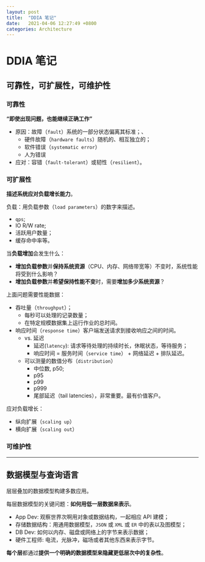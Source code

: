 ```yaml
---
layout: post
title:  "DDIA 笔记"
date:   2021-04-06 12:27:49 +0800
categories: Architecture
---
```


# DDIA 笔记

## 可靠性，可扩展性，可维护性

### 可靠性

**“即使出现问题，也能继续正确工作”**

- 原因：故障（`fault`）系统的一部分状态偏离其标准；、
  - 硬件故障（`hardware faults`）随机的、相互独立的；
  - 软件错误（`systematic error`）
  - 人为错误
- 应对：容错（`fault-tolerant`）或韧性（`resilient`）。

### 可扩展性

**描述系统应对负载增长能力**。

负载：用负载参数（`load parameters`）的数字来描述。
- `qps`;
- IO R/W rate;
- 活跃用户数量；
- 缓存命中率等。

当**负载增加**会发生什么：
- **增加负载参数**并**保持系统资源**（CPU、内存、网络带宽等）不变时，系统性能将受到什么影响？
- **增加负载参数**并**希望保持性能不变**时，需要**增加多少系统资源**？

上面问题需要性能数据：
- 吞吐量（`throughput`）；
  - 每秒可以处理的记录数量；
  - 在特定规模数据集上运行作业的总时间。
- 响应时间（`response time`）客户端发送请求到接收响应之间的时间。
  - vs. 延迟
    - 延迟(`latency`): 请求等待处理的持续时长，休眠状态，等待服务；
    - 响应时间 = 服务时间（`service time`） + 网络延迟 + 排队延迟。
  - 可以测量的数值分布（`distribution`）
    - 中位数, p50;
    - p95
    - p99
    - p999
    - 尾部延迟（tail latencies），非常重要。最有价值客户。

应对负载增长：
- 纵向扩展（`scaling up`）
- 横向扩展（`scaling out`）

### 可维护性

---

## 数据模型与查询语言

层层叠加的数据模型构建多数应用。

每层数据模型的关键问题：**如何用低一层数据来表示**。

- App Dev: 观察世界次啊用对象或数据结构，一起相应 API 建模；
- 存储数据结构：用通用数据模型，`JSON` 或 `XML` 或 `ER` 中的表以及图模型；
- DB Dev: 如何以内存、磁盘或网络上的字节来表示数据；
- 硬件工程师: 电流，光脉冲，磁场或者其他东西来表示字节。

**每个层**都通过**提供一个明确的数据模型来隐藏更低层次中的复杂性**。